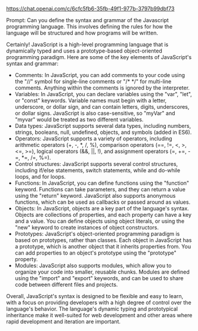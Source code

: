 https://chat.openai.com/c/6cfc5fb6-35fb-49f1-977b-3797b99dbf73

Prompt: Can you define the syntax and grammar of the Javascript programming language. This involves defining the rules for how the language will be structured and how programs will be written.

Certainly! JavaScript is a high-level programming language that is dynamically typed and uses a prototype-based object-oriented programming paradigm. Here are some of the key elements of JavaScript's syntax and grammar:

- Comments: In JavaScript, you can add comments to your code using the "//" symbol for single-line comments or "/* */" for multi-line comments. Anything within the comments is ignored by the interpreter.
- Variables: In JavaScript, you can declare variables using the "var", "let", or "const" keywords. Variable names must begin with a letter, underscore, or dollar sign, and can contain letters, digits, underscores, or dollar signs. JavaScript is also case-sensitive, so "myVar" and "myvar" would be treated as two different variables.
- Data types: JavaScript supports several data types, including numbers, strings, booleans, null, undefined, objects, and symbols (added in ES6).
- Operators: JavaScript supports a variety of operators, including arithmetic operators (+, -, *, /, %), comparison operators (==, !=, <, >, <=, >=), logical operators (&&, ||, !), and assignment operators (=, +=, -=, *=, /=, %=).
- Control structures: JavaScript supports several control structures, including if/else statements, switch statements, while and do-while loops, and for loops.
- Functions: In JavaScript, you can define functions using the "function" keyword. Functions can take parameters, and they can return a value using the "return" keyword. JavaScript also supports anonymous functions, which can be used as callbacks or passed around as values.
- Objects: In JavaScript, objects are a key part of the language's syntax. Objects are collections of properties, and each property can have a key and a value. You can define objects using object literals, or using the "new" keyword to create instances of object constructors.
- Prototypes: JavaScript's object-oriented programming paradigm is based on prototypes, rather than classes. Each object in JavaScript has a prototype, which is another object that it inherits properties from. You can add properties to an object's prototype using the "prototype" property.
- Modules: JavaScript also supports modules, which allow you to organize your code into smaller, reusable chunks. Modules are defined using the "import" and "export" keywords, and can be used to share code between different files and projects.

Overall, JavaScript's syntax is designed to be flexible and easy to learn, with a focus on providing developers with a high degree of control over the language's behavior. The language's dynamic typing and prototypical inheritance make it well-suited for web development and other areas where rapid development and iteration are important.